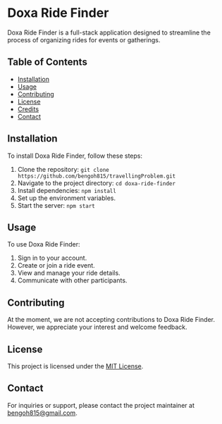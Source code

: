 # Doxa Ride Finder

Doxa Ride Finder is a full-stack application designed to streamline the process of organizing rides for events or gatherings.

## Table of Contents

- [Installation](#installation)
- [Usage](#usage)
- [Contributing](#contributing)
- [License](#license)
- [Credits](#credits)
- [Contact](#contact)

## Installation

To install Doxa Ride Finder, follow these steps:

1. Clone the repository: `git clone https://github.com/bengoh815/travellingProblem.git`
2. Navigate to the project directory: `cd doxa-ride-finder`
3. Install dependencies: `npm install`
4. Set up the environment variables.
5. Start the server: `npm start`

## Usage

To use Doxa Ride Finder:

1. Sign in to your account.
2. Create or join a ride event.
3. View and manage your ride details.
4. Communicate with other participants.

## Contributing

At the moment, we are not accepting contributions to Doxa Ride Finder. However, we appreciate your interest and welcome feedback.

## License

This project is licensed under the [MIT License](LICENSE).

## Contact

For inquiries or support, please contact the project maintainer at [bengoh815@gmail.com](mailto:bengoh815@gmail.com).
